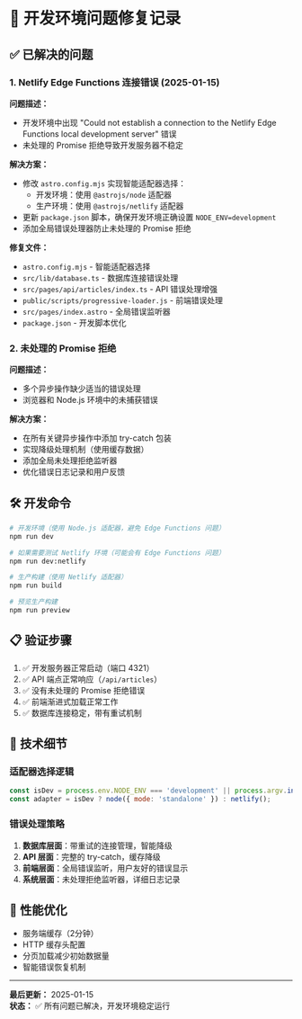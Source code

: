 # 🚀 开发环境问题修复记录

## ✅ 已解决的问题

### 1. Netlify Edge Functions 连接错误 (2025-01-15)

**问题描述：**
- 开发环境中出现 "Could not establish a connection to the Netlify Edge Functions local development server" 错误
- 未处理的 Promise 拒绝导致开发服务器不稳定

**解决方案：**
- 修改 `astro.config.mjs` 实现智能适配器选择：
  - 开发环境：使用 `@astrojs/node` 适配器
  - 生产环境：使用 `@astrojs/netlify` 适配器
- 更新 `package.json` 脚本，确保开发环境正确设置 `NODE_ENV=development`
- 添加全局错误处理器防止未处理的 Promise 拒绝

**修复文件：**
- `astro.config.mjs` - 智能适配器选择
- `src/lib/database.ts` - 数据库连接错误处理  
- `src/pages/api/articles/index.ts` - API 错误处理增强
- `public/scripts/progressive-loader.js` - 前端错误处理
- `src/pages/index.astro` - 全局错误监听器
- `package.json` - 开发脚本优化

### 2. 未处理的 Promise 拒绝

**问题描述：**
- 多个异步操作缺少适当的错误处理
- 浏览器和 Node.js 环境中的未捕获错误

**解决方案：**
- 在所有关键异步操作中添加 try-catch 包装
- 实现降级处理机制（使用缓存数据）
- 添加全局未处理拒绝监听器
- 优化错误日志记录和用户反馈

## 🛠️ 开发命令

```bash
# 开发环境（使用 Node.js 适配器，避免 Edge Functions 问题）
npm run dev

# 如果需要测试 Netlify 环境（可能会有 Edge Functions 问题）
npm run dev:netlify

# 生产构建（使用 Netlify 适配器）
npm run build

# 预览生产构建
npm run preview
```

## 📋 验证步骤

1. ✅ 开发服务器正常启动（端口 4321）
2. ✅ API 端点正常响应（`/api/articles`）
3. ✅ 没有未处理的 Promise 拒绝错误
4. ✅ 前端渐进式加载正常工作
5. ✅ 数据库连接稳定，带有重试机制

## 🔧 技术细节

### 适配器选择逻辑
```javascript
const isDev = process.env.NODE_ENV === 'development' || process.argv.includes('dev');
const adapter = isDev ? node({ mode: 'standalone' }) : netlify();
```

### 错误处理策略
1. **数据库层面**：带重试的连接管理，智能降级
2. **API 层面**：完整的 try-catch，缓存降级
3. **前端层面**：全局错误监听，用户友好的错误显示
4. **系统层面**：未处理拒绝监听器，详细日志记录

## 🚀 性能优化

- 服务端缓存（2分钟）
- HTTP 缓存头配置
- 分页加载减少初始数据量
- 智能错误恢复机制

---

**最后更新：** 2025-01-15  
**状态：** ✅ 所有问题已解决，开发环境稳定运行
